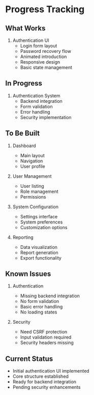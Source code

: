 # Progress Tracking

## What Works
1. Authentication UI
   - Login form layout
   - Password recovery flow
   - Animated introduction
   - Responsive design
   - Basic state management

## In Progress
1. Authentication System
   - Backend integration
   - Form validation
   - Error handling
   - Security implementation

## To Be Built
1. Dashboard
   - Main layout
   - Navigation
   - User profile

2. User Management
   - User listing
   - Role management
   - Permissions

3. System Configuration
   - Settings interface
   - System preferences
   - Customization options

4. Reporting
   - Data visualization
   - Report generation
   - Export functionality

## Known Issues
1. Authentication
   - Missing backend integration
   - No form validation
   - Basic error handling
   - No loading states

2. Security
   - Need CSRF protection
   - Input validation required
   - Security headers missing

## Current Status
- Initial authentication UI implemented
- Core structure established
- Ready for backend integration
- Pending security enhancements 